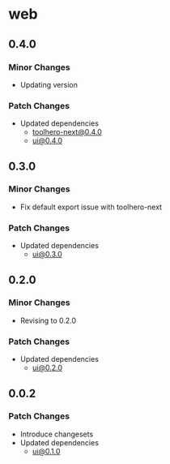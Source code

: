 # web

## 0.4.0

### Minor Changes

- Updating version

### Patch Changes

- Updated dependencies
  - toolhero-next@0.4.0
  - ui@0.4.0

## 0.3.0

### Minor Changes

- Fix default export issue with toolhero-next

### Patch Changes

- Updated dependencies
  - ui@0.3.0

## 0.2.0

### Minor Changes

- Revising to 0.2.0

### Patch Changes

- Updated dependencies
  - ui@0.2.0

## 0.0.2

### Patch Changes

- Introduce changesets
- Updated dependencies
  - ui@0.1.0
